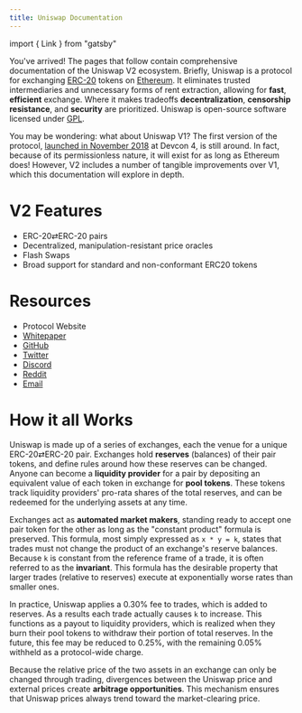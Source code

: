 ```yaml
---
title: Uniswap Documentation
---
```


import { Link } from "gatsby"

You've arrived! The pages that follow contain comprehensive documentation of the Uniswap V2 ecosystem. Briefly, Uniswap is a protocol for exchanging [ERC-20](https://eips.ethereum.org/EIPS/eip-20) tokens on [Ethereum](https://ethereum.org/). It eliminates trusted intermediaries and unnecessary forms of rent extraction, allowing for **fast**, **efficient** exchange. Where it makes tradeoffs **decentralization**, **censorship resistance**, and **security** are prioritized. Uniswap is open-source software licensed under [GPL](https://en.wikipedia.org/wiki/GNU_General_Public_License).

You may be wondering: what about Uniswap V1? The first version of the protocol, [launched in November 2018](https://twitter.com/haydenzadams/status/1058376395108376577) at Devcon 4, is still around. In fact, because of its permissionless nature, it will exist for as long as Ethereum does! However, V2 includes a number of tangible improvements over V1, which this documentation will explore in depth.

# V2 Features

- ERC-20⇄ERC-20 pairs
- Decentralized, manipulation-resistant price oracles
- Flash Swaps
- Broad support for standard and non-conformant ERC20 tokens

# Resources

- <Link to='/'>Protocol Website</Link>
- <a href='/whitepaper.pdf' target='_blank' rel='noopener noreferrer'>Whitepaper</a>
- [GitHub](https://github.com/Uniswap)
- [Twitter](https://twitter.com/UniswapExchange)
- [Discord](https://discord.gg/Y7TF6QA)
- [Reddit](https://reddit.com/r/Uniswap)
- [Email](mailto:contact@uniswap.io)

# How it all Works

Uniswap is made up of a series of exchanges, each the venue for a unique ERC-20⇄ERC-20 pair. Exchanges hold **reserves** (balances) of their pair tokens, and define rules around how these reserves can be changed. Anyone can become a **liquidity provider** for a pair by depositing an equivalent value of each token in exchange for **pool tokens**. These tokens track liquidity providers' pro-rata shares of the total reserves, and can be redeemed for the underlying assets at any time.

Exchanges act as **automated market makers**, standing ready to accept one pair token for the other as long as the "constant product" formula is preserved. This formula, most simply expressed as `x * y = k`, states that trades must not change the product of an exchange's reserve balances. Because `k` is constant from the reference frame of a trade, it is often referred to as the **invariant**. This formula has the desirable property that larger trades (relative to reserves) execute at exponentially worse rates than smaller ones.

In practice, Uniswap applies a 0.30% fee to trades, which is added to reserves. As a results each trade actually causes `k` to increase. This functions as a payout to liquidity providers, which is realized when they burn their pool tokens to withdraw their portion of total reserves. In the future, this fee may be reduced to 0.25%, with the remaining 0.05% withheld as a protocol-wide charge.

Because the relative price of the two assets in an exchange can only be changed through trading, divergences between the Uniswap price and external prices create **arbitrage opportunities**. This mechanism ensures that Uniswap prices always trend toward the market-clearing price.
